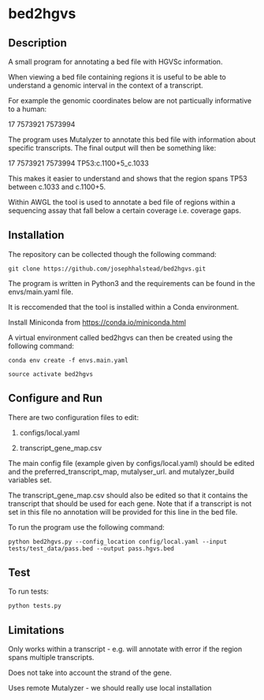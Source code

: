 # bed2hgvs

## Description

A small program for annotating a bed file with HGVSc information.

When viewing a bed file containing regions it is useful to be able to understand a genomic interval in the context of a transcript.

For example the genomic coordinates below are not particually informative to a human:

17	7573921	7573994

The program uses Mutalyzer to annotate this bed file with information about specific transcripts. The final output will then be something like:

17	7573921	7573994	TP53:c.1100+5_c.1033

This makes it easier to understand and shows that the region spans TP53 between c.1033 and c.1100+5.

Within AWGL the tool is used to annotate a bed file of regions within a sequencing assay that fall below a certain coverage i.e. coverage gaps.

## Installation

The repository can be collected though the following command:

`git clone https://github.com/josephhalstead/bed2hgvs.git`

The program is written in Python3 and the requirements can be found in the envs/main.yaml file.

It is reccomended that the tool is installed within a Conda environment.

Install Miniconda from https://conda.io/miniconda.html

A virtual environment called bed2hgvs can then be created using the following command:

`conda env create -f envs.main.yaml `

`source activate bed2hgvs`

## Configure and Run

There are two configuration files to edit:

1) configs/local.yaml

2) transcript\_gene_map.csv

The main config file (example given by configs/local.yaml) should be edited and the preferred_transcript_map,  mutalyser_url. and mutalyzer_build variables set.

The transcript_gene_map.csv should also be edited so that it contains the transcript that should be used for each gene. Note that if a transcript is not set in this file no annotation will be provided for this line in the bed file.

To run the program use the following command:

`python bed2hgvs.py --config_location config/local.yaml --input tests/test_data/pass.bed --output pass.hgvs.bed `

## Test

To run tests:

`python tests.py `

## Limitations

Only works within a transcript - e.g. will annotate with error if the region spans multiple transcripts.

Does not take into account the strand of the gene. 

Uses remote Mutalyzer - we should really use local installation